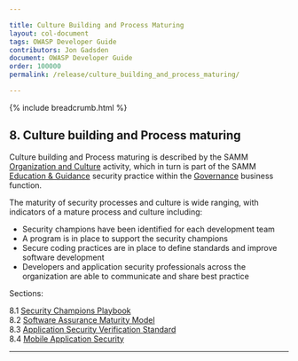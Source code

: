 ```yaml
---

title: Culture Building and Process Maturing
layout: col-document
tags: OWASP Developer Guide
contributors: Jon Gadsden
document: OWASP Developer Guide
order: 100000
permalink: /release/culture_building_and_process_maturing/

---
```


{% include breadcrumb.html %}

## 8. Culture building and Process maturing

Culture building and Process maturing is described by the SAMM [Organization and Culture][sammgegoc] activity,
which in turn is part of the SAMM [Education & Guidance][sammgeg] security practice
within the [Governance][sammg] business function.

The maturity of security processes and culture is wide ranging, with indicators of a mature process and culture including:

* Security champions have been identified for each development team
* A program is in place to support the security champions
* Secure coding practices are in place to define standards and improve software development
* Developers and application security professionals across the organization are able to communicate and share best practice

Sections:

8.1 [Security Champions Playbook](01-security-champions-playbook.md)  
8.2 [Software Assurance Maturity Model](02-samm.md)  
8.3 [Application Security Verification Standard](03-asvs.md)  
8.4 [Mobile Application Security](04-mas.md)  

----

[sammg]: https://owaspsamm.org/model/governance/
[sammgeg]: https://owaspsamm.org/model/governance/education-and-guidance/
[sammgegoc]: https://owaspsamm.org/model/governance/education-and-guidance/stream-b/
